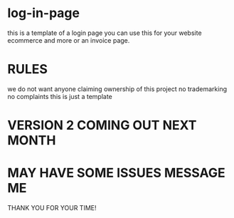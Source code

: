 # log-in-page
this is a template of a login page
you can use this for your website ecommerce and more
or an invoice page.
# RULES
we do not want anyone claiming ownership of this project
no trademarking
no complaints
this is just a template




# VERSION 2 COMING OUT NEXT MONTH

# MAY HAVE SOME ISSUES MESSAGE ME



THANK YOU FOR YOUR TIME!
